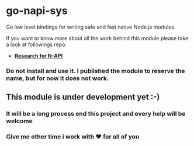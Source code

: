 # go-napi-sys

Go low level bindings for writing safe and fast native Node.js modules.

If you want to know more about all the work behind this module please take a look at
followings repo: 
- **[Research for N-API](https://github.com/napi-bindings/abi-stable-node-research)**

### Do not install and use it. I published the module to reserve the name, but for now it does not work.

## This module is under development yet :-) 
### It will be a long process end this project and every help will be welcome
### Give me other time i work with :heart: for all of you
